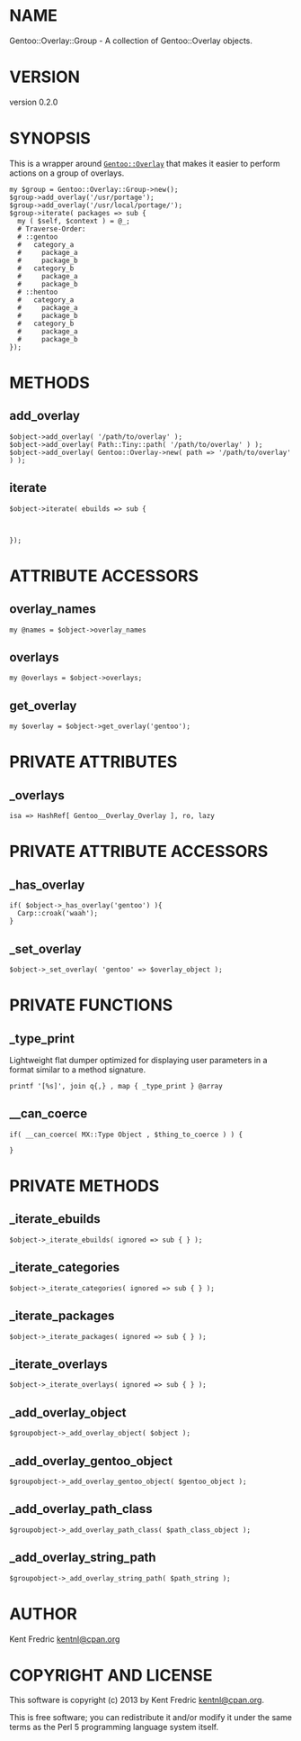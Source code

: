 # NAME

Gentoo::Overlay::Group - A collection of Gentoo::Overlay objects.

# VERSION

version 0.2.0

# SYNOPSIS

This is a wrapper around [`Gentoo::Overlay`](http://search.cpan.org/perldoc?Gentoo::Overlay) that makes it easier to perform actions on a group of overlays.

    my $group = Gentoo::Overlay::Group->new();
    $group->add_overlay('/usr/portage');
    $group->add_overlay('/usr/local/portage/');
    $group->iterate( packages => sub {
      my ( $self, $context ) = @_;
      # Traverse-Order:
      # ::gentoo
      #   category_a
      #     package_a
      #     package_b
      #   category_b
      #     package_a
      #     package_b
      # ::hentoo
      #   category_a
      #     package_a
      #     package_b
      #   category_b
      #     package_a
      #     package_b
    });

# METHODS

## add\_overlay

    $object->add_overlay( '/path/to/overlay' );
    $object->add_overlay( Path::Tiny::path( '/path/to/overlay' ) );
    $object->add_overlay( Gentoo::Overlay->new( path => '/path/to/overlay' ) );

## iterate

    $object->iterate( ebuilds => sub {



    });

# ATTRIBUTE ACCESSORS

## overlay\_names

    my @names = $object->overlay_names

## overlays

    my @overlays = $object->overlays;

## get\_overlay

    my $overlay = $object->get_overlay('gentoo');

# PRIVATE ATTRIBUTES

## \_overlays

    isa => HashRef[ Gentoo__Overlay_Overlay ], ro, lazy

# PRIVATE ATTRIBUTE ACCESSORS

## \_has\_overlay

    if( $object->_has_overlay('gentoo') ){
      Carp::croak('waah');
    }

## \_set\_overlay

    $object->_set_overlay( 'gentoo' => $overlay_object );

# PRIVATE FUNCTIONS

## \_type\_print

Lightweight flat dumper optimized for displaying user parameters in a format similar to a method signature.

    printf '[%s]', join q{,} , map { _type_print } @array

## \_\_can\_coerce

    if( __can_coerce( MX::Type Object , $thing_to_coerce ) ) {

    }

# PRIVATE METHODS

## \_iterate\_ebuilds

    $object->_iterate_ebuilds( ignored => sub { } );

## \_iterate\_categories

    $object->_iterate_categories( ignored => sub { } );

## \_iterate\_packages

    $object->_iterate_packages( ignored => sub { } );

## \_iterate\_overlays

    $object->_iterate_overlays( ignored => sub { } );

## \_add\_overlay\_object

    $groupobject->_add_overlay_object( $object );

## \_add\_overlay\_gentoo\_object

    $groupobject->_add_overlay_gentoo_object( $gentoo_object );

## \_add\_overlay\_path\_class

    $groupobject->_add_overlay_path_class( $path_class_object );

## \_add\_overlay\_string\_path

    $groupobject->_add_overlay_string_path( $path_string );

# AUTHOR

Kent Fredric <kentnl@cpan.org>

# COPYRIGHT AND LICENSE

This software is copyright (c) 2013 by Kent Fredric <kentnl@cpan.org>.

This is free software; you can redistribute it and/or modify it under
the same terms as the Perl 5 programming language system itself.
